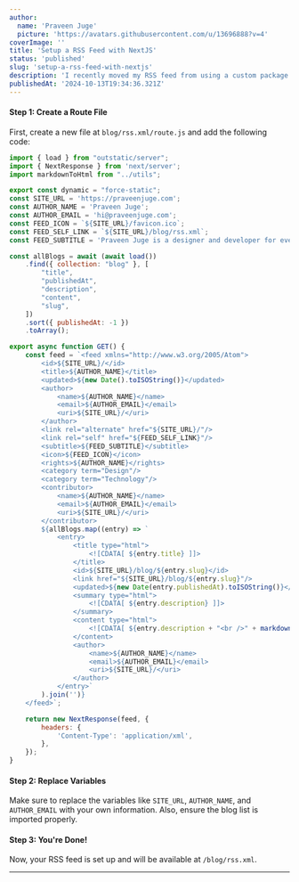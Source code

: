 ```yaml
---
author:
  name: 'Praveen Juge'
  picture: 'https://avatars.githubusercontent.com/u/13696888?v=4'
coverImage: ''
title: 'Setup a RSS Feed with NextJS'
status: 'published'
slug: 'setup-a-rss-feed-with-nextjs'
description: 'I recently moved my RSS feed from using a custom package to a custom route file. Here''s a simple guide to help you set up your own RSS feed.'
publishedAt: '2024-10-13T19:34:36.321Z'
---
```


#### Step 1: Create a Route File

First, create a new file at `blog/rss.xml/route.js` and add the following code:

```js
import { load } from "outstatic/server";
import { NextResponse } from 'next/server';
import markdownToHtml from "../utils";

export const dynamic = "force-static";
const SITE_URL = 'https://praveenjuge.com';
const AUTHOR_NAME = 'Praveen Juge';
const AUTHOR_EMAIL = 'hi@praveenjuge.com';
const FEED_ICON = `${SITE_URL}/favicon.ico`;
const FEED_SELF_LINK = `${SITE_URL}/blog/rss.xml`;
const FEED_SUBTITLE = 'Praveen Juge is a designer and developer for everything on the web.';

const allBlogs = await (await load())
	.find({ collection: "blog" }, [
		"title",
		"publishedAt",
		"description",
		"content",
		"slug",
	])
	.sort({ publishedAt: -1 })
	.toArray();

export async function GET() {
	const feed = `<feed xmlns="http://www.w3.org/2005/Atom">
		<id>${SITE_URL}/</id>
		<title>${AUTHOR_NAME}</title>
		<updated>${new Date().toISOString()}</updated>
		<author>
			<name>${AUTHOR_NAME}</name>
			<email>${AUTHOR_EMAIL}</email>
			<uri>${SITE_URL}/</uri>
		</author>
		<link rel="alternate" href="${SITE_URL}/"/>
		<link rel="self" href="${FEED_SELF_LINK}"/>
		<subtitle>${FEED_SUBTITLE}</subtitle>
		<icon>${FEED_ICON}</icon>
		<rights>${AUTHOR_NAME}</rights>
		<category term="Design"/>
		<category term="Technology"/>
		<contributor>
			<name>${AUTHOR_NAME}</name>
			<email>${AUTHOR_EMAIL}</email>
			<uri>${SITE_URL}/</uri>
		</contributor>
		${allBlogs.map((entry) => `
			<entry>
				<title type="html">
					<![CDATA[ ${entry.title} ]]>
				</title>
				<id>${SITE_URL}/blog/${entry.slug}</id>
				<link href="${SITE_URL}/blog/${entry.slug}"/>
				<updated>${new Date(entry.publishedAt).toISOString()}</updated>
				<summary type="html">
					<![CDATA[ ${entry.description} ]]>
				</summary>
				<content type="html">
					<![CDATA[ ${entry.description + "<br />" + markdownToHtml(entry.content)} ]]>
				</content>
				<author>
					<name>${AUTHOR_NAME}</name>
					<email>${AUTHOR_EMAIL}</email>
					<uri>${SITE_URL}/</uri>
				</author>
			</entry>`
		).join('')}
	</feed>`;

	return new NextResponse(feed, {
		headers: {
			'Content-Type': 'application/xml',
		},
	});
}
```

#### Step 2: Replace Variables

Make sure to replace the variables like `SITE_URL`, `AUTHOR_NAME`, and `AUTHOR_EMAIL` with your own information. Also, ensure the blog list is imported properly.

#### Step 3: You're Done!

Now, your RSS feed is set up and will be available at `/blog/rss.xml`.

---